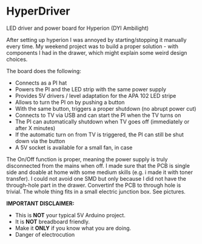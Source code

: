 # HyperDriver
LED driver and power board for Hyperion (DYI Ambilight)

After setting up hyperion I was annoyed by starting/stopping it manually every time.
My weekend project was to build a proper solution - with components I had in the drawer, which might explain some weird design choices.

The board does the following:

* Connects as a PI hat
* Powers the PI and the LED strip with the same power supply
* Provides 5V drivers / level adaptation for the APA 102 LED stripe
* Allows to turn the PI on by pushing a button
* With the same button, triggers a proper shutdown (no abrupt power cut)
* Connects to TV via USB and can start the PI when the TV turns on
* The PI can automatically shutdown when TV goes off (immediately or after X minutes)
* If the automatic turn on from TV is triggered, the PI can still be shut down via the button
* A 5V socket is available for a small fan, in case

The On/Off function is proper, meaning the power supply is truly disconnected from the mains when off.
I made sure that the PCB is single side and doable at home with some medium skills (e.g. i made it with toner transfer). 
I could not avoid one SMD but only because I did not have the through-hole part in the drawer. Convertinf the PCB to through hole is trivial.
The whole thing fits in a small electric junction box. See pictures.

**IMPORTANT DISCLAIMER:**<BR>
* This is **NOT** your typical 5V Arduino project. <BR>
* It is **NOT** breadboard friendly.<BR>
* Make it **ONLY** if you know what you are doing.<BR>
* Danger of electrocution

